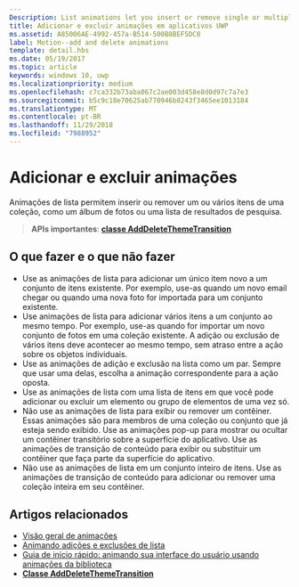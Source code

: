 ```yaml
---
Description: List animations let you insert or remove single or multiple items from a collection, such as a photo album or a list of search results.
title: Adicionar e excluir animações em aplicativos UWP
ms.assetid: A85006AE-4992-457a-B514-500B8BEF5DC8
label: Motion--add and delete animations
template: detail.hbs
ms.date: 05/19/2017
ms.topic: article
keywords: windows 10, uwp
ms.localizationpriority: medium
ms.openlocfilehash: c7ca332b73aba067c2ae003d458e8d0d97c7a7e3
ms.sourcegitcommit: b5c9c18e70625ab770946b8243f3465ee1013184
ms.translationtype: MT
ms.contentlocale: pt-BR
ms.lasthandoff: 11/29/2018
ms.locfileid: "7988952"
---
```

# <a name="add-and-delete-animations"></a>Adicionar e excluir animações



Animações de lista permitem inserir ou remover um ou vários itens de uma coleção, como um álbum de fotos ou uma lista de resultados de pesquisa.

> **APIs importantes**: [**classe AddDeleteThemeTransition**](https://msdn.microsoft.com/library/windows/apps/br243048)


## <a name="dos-and-donts"></a>O que fazer e o que não fazer


-   Use as animações de lista para adicionar um único item novo a um conjunto de itens existente. Por exemplo, use-as quando um novo email chegar ou quando uma nova foto for importada para um conjunto existente.
-   Use animações de lista para adicionar vários itens a um conjunto ao mesmo tempo. Por exemplo, use-as quando for importar um novo conjunto de fotos em uma coleção existente. A adição ou exclusão de vários itens deve acontecer ao mesmo tempo, sem atraso entre a ação sobre os objetos individuais.
-   Use as animações de adição e exclusão na lista como um par. Sempre que usar uma delas, escolha a animação correspondente para a ação oposta.
-   Use as animações de lista com uma lista de itens em que você pode adicionar ou excluir um elemento ou grupo de elementos de uma vez só.
-   Não use as animações de lista para exibir ou remover um contêiner. Essas animações são para membros de uma coleção ou conjunto que já esteja sendo exibido. Use as animações pop-up para mostrar ou ocultar um contêiner transitório sobre a superfície do aplicativo. Use as animações de transição de conteúdo para exibir ou substituir um contêiner que faça parte da superfície do aplicativo.
-   Não use as animações de lista em um conjunto inteiro de itens. Use as animações de transição de conteúdo para adicionar ou remover uma coleção inteira em seu contêiner.



## <a name="related-articles"></a>Artigos relacionados

* [Visão geral de animações](https://msdn.microsoft.com/library/windows/apps/mt187350)
* [Animando adições e exclusões de lista](https://msdn.microsoft.com/library/windows/apps/xaml/jj649430)
* [Guia de início rápido: animando sua interface do usuário usando animações da biblioteca](https://msdn.microsoft.com/library/windows/apps/xaml/hh452703)
* [**Classe AddDeleteThemeTransition**](https://msdn.microsoft.com/library/windows/apps/br243048)

 

 




